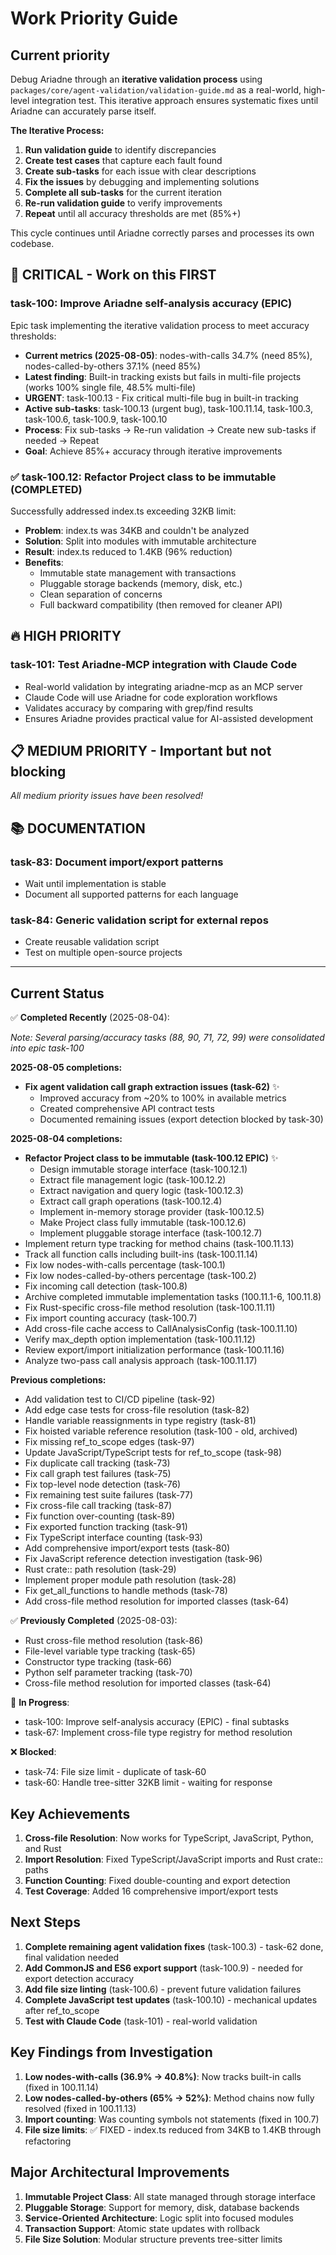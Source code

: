# Work Priority Guide

## Current priority

Debug Ariadne through an **iterative validation process** using `packages/core/agent-validation/validation-guide.md` as a real-world, high-level integration test. This iterative approach ensures systematic fixes until Ariadne can accurately parse itself.

**The Iterative Process:**

1. **Run validation guide** to identify discrepancies
2. **Create test cases** that capture each fault found
3. **Create sub-tasks** for each issue with clear descriptions
4. **Fix the issues** by debugging and implementing solutions
5. **Complete all sub-tasks** for the current iteration
6. **Re-run validation guide** to verify improvements
7. **Repeat** until all accuracy thresholds are met (85%+)

This cycle continues until Ariadne correctly parses and processes its own codebase.

## 🚨 CRITICAL - Work on this FIRST

### task-100: Improve Ariadne self-analysis accuracy (EPIC)

Epic task implementing the iterative validation process to meet accuracy thresholds:

- **Current metrics (2025-08-05)**: nodes-with-calls 34.7% (need 85%), nodes-called-by-others 37.1% (need 85%)
- **Latest finding**: Built-in tracking exists but fails in multi-file projects (works 100% single file, 48.5% multi-file)
- **URGENT**: task-100.13 - Fix critical multi-file bug in built-in tracking
- **Active sub-tasks**: task-100.13 (urgent bug), task-100.11.14, task-100.3, task-100.6, task-100.9, task-100.10
- **Process**: Fix sub-tasks → Re-run validation → Create new sub-tasks if needed → Repeat
- **Goal**: Achieve 85%+ accuracy through iterative improvements

### ✅ task-100.12: Refactor Project class to be immutable (COMPLETED)

Successfully addressed index.ts exceeding 32KB limit:

- **Problem**: index.ts was 34KB and couldn't be analyzed
- **Solution**: Split into modules with immutable architecture
- **Result**: index.ts reduced to 1.4KB (96% reduction)
- **Benefits**: 
  - Immutable state management with transactions
  - Pluggable storage backends (memory, disk, etc.)
  - Clean separation of concerns
  - Full backward compatibility (then removed for cleaner API)

## 🔥 HIGH PRIORITY

### task-101: Test Ariadne-MCP integration with Claude Code

- Real-world validation by integrating ariadne-mcp as an MCP server
- Claude Code will use Ariadne for code exploration workflows
- Validates accuracy by comparing with grep/find results
- Ensures Ariadne provides practical value for AI-assisted development

## 📋 MEDIUM PRIORITY - Important but not blocking

*All medium priority issues have been resolved!*

## 📚 DOCUMENTATION

### task-83: Document import/export patterns

- Wait until implementation is stable
- Document all supported patterns for each language

### task-84: Generic validation script for external repos

- Create reusable validation script
- Test on multiple open-source projects

---

## Current Status

✅ **Completed Recently** (2025-08-04):

*Note: Several parsing/accuracy tasks (88, 90, 71, 72, 99) were consolidated into epic task-100*

**2025-08-05 completions:**

- **Fix agent validation call graph extraction issues (task-62)** ✨
  - Improved accuracy from ~20% to 100% in available metrics
  - Created comprehensive API contract tests
  - Documented remaining issues (export detection blocked by task-30)

**2025-08-04 completions:**

- **Refactor Project class to be immutable (task-100.12 EPIC)** ✨
  - Design immutable storage interface (task-100.12.1)
  - Extract file management logic (task-100.12.2)
  - Extract navigation and query logic (task-100.12.3)
  - Extract call graph operations (task-100.12.4)
  - Implement in-memory storage provider (task-100.12.5)
  - Make Project class fully immutable (task-100.12.6)
  - Implement pluggable storage interface (task-100.12.7)
- Implement return type tracking for method chains (task-100.11.13)
- Track all function calls including built-ins (task-100.11.14)
- Fix low nodes-with-calls percentage (task-100.1)
- Fix low nodes-called-by-others percentage (task-100.2)
- Fix incoming call detection (task-100.8)
- Archive completed immutable implementation tasks (100.11.1-6, 100.11.8)
- Fix Rust-specific cross-file method resolution (task-100.11.11)
- Fix import counting accuracy (task-100.7)
- Add cross-file cache access to CallAnalysisConfig (task-100.11.10)
- Verify max_depth option implementation (task-100.11.12)
- Review export/import initialization performance (task-100.11.16)
- Analyze two-pass call analysis approach (task-100.11.17)

**Previous completions:**

- Add validation test to CI/CD pipeline (task-92)
- Add edge case tests for cross-file resolution (task-82)
- Handle variable reassignments in type registry (task-81)
- Fix hoisted variable reference resolution (task-100 - old, archived)
- Fix missing ref_to_scope edges (task-97)
- Update JavaScript/TypeScript tests for ref_to_scope (task-98)
- Fix duplicate call tracking (task-73)
- Fix call graph test failures (task-75)
- Fix top-level node detection (task-76)
- Fix remaining test suite failures (task-77)
- Fix cross-file call tracking (task-87)
- Fix function over-counting (task-89)
- Fix exported function tracking (task-91)
- Fix TypeScript interface counting (task-93)
- Add comprehensive import/export tests (task-80)
- Fix JavaScript reference detection investigation (task-96)
- Rust crate:: path resolution (task-29)
- Implement proper module path resolution (task-28)
- Fix get_all_functions to handle methods (task-78)
- Add cross-file method resolution for imported classes (task-64)

✅ **Previously Completed** (2025-08-03):

- Rust cross-file method resolution (task-86)
- File-level variable type tracking (task-65)
- Constructor type tracking (task-66)
- Python self parameter tracking (task-70)
- Cross-file method resolution for imported classes (task-64)

🚧 **In Progress**:

- task-100: Improve self-analysis accuracy (EPIC) - final subtasks
- task-67: Implement cross-file type registry for method resolution

❌ **Blocked**:

- task-74: File size limit - duplicate of task-60
- task-60: Handle tree-sitter 32KB limit - waiting for response

## Key Achievements

1. **Cross-file Resolution**: Now works for TypeScript, JavaScript, Python, and Rust
2. **Import Resolution**: Fixed TypeScript/JavaScript imports and Rust crate:: paths
3. **Function Counting**: Fixed double-counting and export detection
4. **Test Coverage**: Added 16 comprehensive import/export tests

## Next Steps

1. **Complete remaining agent validation fixes** (task-100.3) - task-62 done, final validation needed
2. **Add CommonJS and ES6 export support** (task-100.9) - needed for export detection accuracy
3. **Add file size linting** (task-100.6) - prevent future validation failures
4. **Complete JavaScript test updates** (task-100.10) - mechanical updates after ref_to_scope
5. **Test with Claude Code** (task-101) - real-world validation

## Key Findings from Investigation

1. **Low nodes-with-calls (36.9% → 40.8%)**: Now tracks built-in calls (fixed in 100.11.14)
2. **Low nodes-called-by-others (65% → 52%)**: Method chains now fully resolved (fixed in 100.11.13)
3. **Import counting**: Was counting symbols not statements (fixed in 100.7)
4. **File size limits**: ✅ FIXED - index.ts reduced from 34KB to 1.4KB through refactoring

## Major Architectural Improvements

1. **Immutable Project Class**: All state managed through storage interface
2. **Pluggable Storage**: Support for memory, disk, database backends
3. **Service-Oriented Architecture**: Logic split into focused modules
4. **Transaction Support**: Atomic state updates with rollback
5. **File Size Solution**: Modular structure prevents tree-sitter limits
